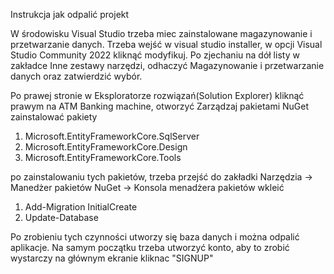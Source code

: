 Instrukcja jak odpalić projekt

W środowisku Visual Studio trzeba miec zainstalowane magazynowanie i przetwarzanie danych.
Trzeba wejść w visual studio installer, w opcji Visual Studio Community 2022 kliknąć modyfikuj.
Po zjechaniu na dół listy w zakładce Inne zestawy narzędzi, odhaczyć Magazynowanie i przetwarzanie danych oraz zatwierdzić wybór.

Po prawej stronie w Eksploratorze rozwiązań(Solution Explorer) kliknąć prawym na ATM Banking machine, otworzyć Zarządzaj pakietami NuGet
zainstalować pakiety
1. Microsoft.EntityFrameworkCore.SqlServer
2. Microsoft.EntityFrameworkCore.Design
3. Microsoft.EntityFrameworkCore.Tools

po zainstalowaniu tych pakietów, trzeba przejść do zakładki Narzędzia -> Manedżer pakietów NuGet -> Konsola menadżera pakietów
wkleić

1. Add-Migration InitialCreate
2. Update-Database

Po zrobieniu tych czynności utworzy się baza danych i można odpalić aplikacje.
Na samym początku trzeba utworzyć konto, aby to zrobić wystarczy na głównym ekranie kliknac "SIGNUP"

